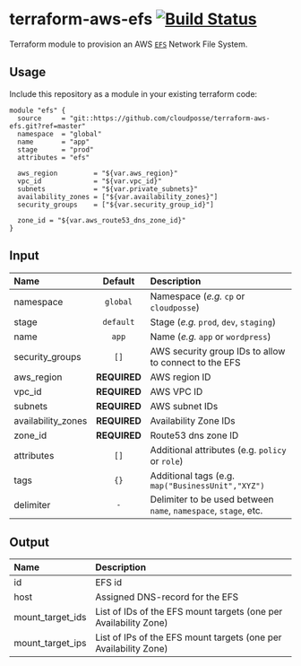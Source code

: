 # terraform-aws-efs [![Build Status](https://travis-ci.org/cloudposse/terraform-aws-efs.svg)](https://travis-ci.org/cloudposse/terraform-aws-efs)

Terraform module to provision an AWS [`EFS`](https://aws.amazon.com/efs/) Network File System.


## Usage

Include this repository as a module in your existing terraform code:

```hcl
module "efs" {
  source     = "git::https://github.com/cloudposse/terraform-aws-efs.git?ref=master"
  namespace  = "global"
  name       = "app"
  stage      = "prod"
  attributes = "efs"

  aws_region         = "${var.aws_region}"
  vpc_id             = "${var.vpc_id}"
  subnets            = "${var.private_subnets}"
  availability_zones = ["${var.availability_zones}"]
  security_groups    = ["${var.security_group_id}"]

  zone_id = "${var.aws_route53_dns_zone_id}"
}
```

## Input

|  Name              |    Default     |                          Description                             |
|:-------------------|:--------------:|:-----------------------------------------------------------------|
| namespace          | `global`       | Namespace (_e.g._ `cp` or `cloudposse`)                          |
| stage              | `default`      | Stage (_e.g._ `prod`, `dev`, `staging`)                          |
| name               | `app`          | Name (_e.g._ `app` or `wordpress`)                               |
| security_groups    | `[]`           | AWS security group IDs to allow to connect to the EFS            |
| aws_region         | __REQUIRED__   | AWS region ID                                                    |
| vpc_id             | __REQUIRED__   | AWS VPC ID                                                       |
| subnets            | __REQUIRED__   | AWS subnet IDs                                                   |
| availability_zones | __REQUIRED__   | Availability Zone IDs                                            |
| zone_id            | __REQUIRED__   | Route53 dns zone ID                                              |
| attributes         | `[]`           | Additional attributes (e.g. `policy` or `role`)                  |
| tags               | `{}`           | Additional tags  (e.g. `map("BusinessUnit","XYZ")`               |
| delimiter          | `-`            | Delimiter to be used between `name`, `namespace`, `stage`, etc.  |


## Output

| Name             |        Description                                               |
|:-----------------|:-----------------------------------------------------------------|
| id               | EFS id                                                           |
| host             | Assigned DNS-record for the EFS                                  |
| mount_target_ids | List of IDs of the EFS mount targets (one per Availability Zone) |
| mount_target_ips | List of IPs of the EFS mount targets (one per Availability Zone) |
